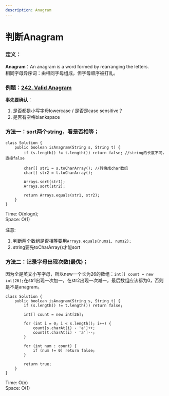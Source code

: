 ```yaml
---
description: Anagram
---
```


# 判断Anagram

### 定义：

**Anagram**：An anagram is a word formed by rearranging the letters.  
相同字母异序词：由相同字母组成，但字母顺序被打乱。



### 例题：[242. Valid Anagram](https://leetcode.com/problems/valid-anagram/) 

**事先要确认**：  
1. 是否都是小写字母lowercase / 是否是case sensitive？  
2. 是否有空格blankspace



### 方法一：sort两个string，看是否相等；

```text
class Solution {
    public boolean isAnagram(String s, String t) {
        if (s.length() != t.length()) return false; //string的长度不同，直接false         
    
        char[] str1 = s.toCharArray(); //转换成char数组
        char[] str2 = t.toCharArray();
    
        Arrays.sort(str1);  
        Arrays.sort(str2);
        
        return Arrays.equals(str1, str2); 
    }
}
```

Time: O\(nlogn\);      
Space: O\(1\) 

注意:  
1. 判断两个数组是否相等要用`Arrays.equals(nums1, nums2);`  
2. string要先toCharArray\(\)才能sort



### 方法二：记录字母出现次数\(最优\)；

因为全是英文小写字母，所以new一个长为26的数组：`int[] count = new int[26];`在str1出现一次加一，在str2出现一次减一，最后数组应该都为0，否则是不是anagram。

```text
class Solution {
    public boolean isAnagram(String s, String t) {
        if (s.length() != t.length()) return false;
    
        int[] count = new int[26];
    
        for (int i = 0; i < s.length(); i++) {        
            count[s.charAt(i) - 'a']++;       
            count[t.charAt(i) - 'a']--;
        }
    
        for (int num : count) {
            if (num != 0) return false;
        }
    
        return true;
    }
}
```

Time: O\(n\)  
Space: O\(1\)



